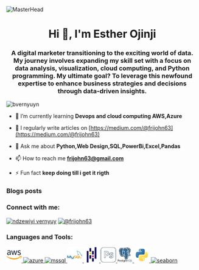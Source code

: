 ![MasterHead]([https://img.freepik.com/free-photo/gradient-dark-blue-futuristic-digital-grid-background_53876-129728.jpg?w=1060&t=st=1698442927~exp=1698443527~hmac=42e97917c996f4df94bfe51c7991bbf61c212cce920e1b976fa80a7e9c81f403](https://www.freepik.com/premium-vector/futuristic-background-with-big-data-network-illustration_36238719.htm#fromView=keyword&page=1&position=11&uuid=af8457b0-d7f8-4385-bb5e-29a99fafd877&query=Data+Banner))
<h1 align="center">Hi 👋, I'm Esther Ojinji</h1>
<h3 align="center">A digital marketer transitioning to the exciting world of data. My journey involves expanding my skill set with a focus on data analysis, visualization, cloud computing, and Python programming. My ultimate goal? To leverage this newfound expertise to enhance business strategies and decisions through data-driven insights.</h3>


<p align="left"> <img src="https://komarev.com/ghpvc/?username=bvernyuyn&label=Profile%20views&color=0e75b6&style=flat" alt="bvernyuyn" /> </p>

- 🌱 I’m currently learning **Devops and cloud computing AWS,Azure**

- 📝 I regularly write articles on [https://medium.com/@frijohn63](https://medium.com/@frijohn63)

- 💬 Ask me about **Python,Web Design,SQL,PowerBi,Excel,Pandas**

- 📫 How to reach me **frijohn63@gmail.com**

- ⚡ Fun fact **keep doing till i get it rigth**

### Blogs posts
<!-- BLOG-POST-LIST:START -->
<!-- BLOG-POST-LIST:END -->

<h3 align="left">Connect with me:</h3>
<p align="left">
<a href="https://linkedin.com/in/ndzewiyivernyuy" target="blank"><img align="center" src="https://raw.githubusercontent.com/rahuldkjain/github-profile-readme-generator/master/src/images/icons/Social/linked-in-alt.svg" alt="ndzewiyi vernyuy" height="30" width="40" /></a>
<a href="https://medium.com/@frijohn63" target="blank"><img align="center" src="https://raw.githubusercontent.com/rahuldkjain/github-profile-readme-generator/master/src/images/icons/Social/medium.svg" alt="@frijohn63" height="30" width="40" /></a>
</p>

<h3 align="left">Languages and Tools:</h3>
<p align="left"> <a href="https://aws.amazon.com" target="_blank" rel="noreferrer"> <img src="https://raw.githubusercontent.com/devicons/devicon/master/icons/amazonwebservices/amazonwebservices-original-wordmark.svg" alt="aws" width="40" height="40"/> </a> <a href="https://azure.microsoft.com/en-in/" target="_blank" rel="noreferrer"> <img src="https://www.vectorlogo.zone/logos/microsoft_azure/microsoft_azure-icon.svg" alt="azure" width="40" height="40"/> </a> <a href="https://www.microsoft.com/en-us/sql-server" target="_blank" rel="noreferrer"> <img src="https://www.svgrepo.com/show/303229/microsoft-sql-server-logo.svg" alt="mssql" width="40" height="40"/> </a> <a href="https://www.mysql.com/" target="_blank" rel="noreferrer"> <img src="https://raw.githubusercontent.com/devicons/devicon/master/icons/mysql/mysql-original-wordmark.svg" alt="mysql" width="40" height="40"/> </a> <a href="https://pandas.pydata.org/" target="_blank" rel="noreferrer"> <img src="https://raw.githubusercontent.com/devicons/devicon/2ae2a900d2f041da66e950e4d48052658d850630/icons/pandas/pandas-original.svg" alt="pandas" width="40" height="40"/> </a> <a href="https://www.photoshop.com/en" target="_blank" rel="noreferrer"> <img src="https://raw.githubusercontent.com/devicons/devicon/master/icons/photoshop/photoshop-line.svg" alt="photoshop" width="40" height="40"/> </a> <a href="https://www.postgresql.org" target="_blank" rel="noreferrer"> <img src="https://raw.githubusercontent.com/devicons/devicon/master/icons/postgresql/postgresql-original-wordmark.svg" alt="postgresql" width="40" height="40"/> </a> <a href="https://www.python.org" target="_blank" rel="noreferrer"> <img src="https://raw.githubusercontent.com/devicons/devicon/master/icons/python/python-original.svg" alt="python" width="40" height="40"/> </a> <a href="https://seaborn.pydata.org/" target="_blank" rel="noreferrer"> <img src="https://seaborn.pydata.org/_images/logo-mark-lightbg.svg" alt="seaborn" width="40" height="40"/> </a> </p>
